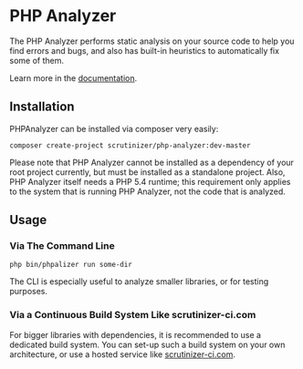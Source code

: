 # PHP Analyzer

The PHP Analyzer performs static analysis on your source code to help you find errors and bugs, and also has built-in
heuristics to automatically fix some of them.

Learn more in the [documentation](https://scrutinizer-ci.com/docs/tools/php/php-analyzer/).

## Installation

PHPAnalyzer can be installed via composer very easily:

```
composer create-project scrutinizer/php-analyzer:dev-master
```

Please note that PHP Analyzer cannot be installed as a dependency of your root project currently, but
must be installed as a standalone project. Also, PHP Analyzer itself needs a PHP 5.4 runtime; this 
requirement only applies to the system that is running PHP Analyzer, not the code that is analyzed.

## Usage

### Via The Command Line

```
php bin/phpalizer run some-dir
```

The CLI is especially useful to analyze smaller libraries, or for testing purposes.

### Via a Continuous Build System Like scrutinizer-ci.com

For bigger libraries with dependencies, it is recommended to use a dedicated build system. You can set-up such a build
system on your own architecture, or use a hosted service like [scrutinizer-ci.com](https://scrutinizer-ci.com).

